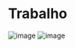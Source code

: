 # Trabalho
![image](https://user-images.githubusercontent.com/82233997/190484227-3236991c-41f8-40ed-9d28-404682d630de.png)
![image](https://user-images.githubusercontent.com/82233997/190484320-76e96dd9-c763-4f2a-8dd8-4aa950d7446a.png)
